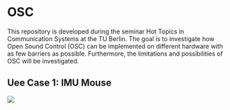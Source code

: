 # OSC
This repository is developed during the seminar Hot Topics in Communication Systems at the TU Berlin. The goal is to investigate how Open Sound Control (OSC) can be implemented on different hardware with as few barriers as possible. Furthermore, the limitations and possibilities of OSC will be investigated. 

## Uee Case 1: IMU Mouse

![](assets/imu_mouse.gif)
